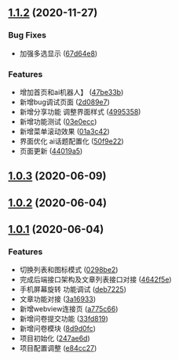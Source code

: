 <a name="1.1.2"></a>
## [1.1.2](https://github.com/NadokaCiel/weapp-glog/compare/v1.0.3...v1.1.2) (2020-11-27)


### Bug Fixes

* 加强多选显示 ([67d64e8](https://github.com/NadokaCiel/weapp-glog/commit/67d64e8))


### Features

* 增加首页和ai机器人】 ([47be33b](https://github.com/NadokaCiel/weapp-glog/commit/47be33b))
* 新增bug调试页面 ([2d089e7](https://github.com/NadokaCiel/weapp-glog/commit/2d089e7))
* 新增分享功能 调整界面样式 ([4995358](https://github.com/NadokaCiel/weapp-glog/commit/4995358))
* 新增功能测试 ([03e0ecc](https://github.com/NadokaCiel/weapp-glog/commit/03e0ecc))
* 新增菜单滚动效果 ([01a3c42](https://github.com/NadokaCiel/weapp-glog/commit/01a3c42))
* 界面优化 ai话题配置化 ([50f9e22](https://github.com/NadokaCiel/weapp-glog/commit/50f9e22))
* 页面更新 ([44019a5](https://github.com/NadokaCiel/weapp-glog/commit/44019a5))



<a name="1.0.3"></a>
## [1.0.3](https://github.com/NadokaCiel/weapp-glog/compare/v1.0.2...v1.0.3) (2020-06-09)



<a name="1.0.2"></a>
## [1.0.2](https://github.com/NadokaCiel/weapp-glog/compare/v1.0.1...v1.0.2) (2020-06-04)



<a name="1.0.1"></a>
## [1.0.1](https://github.com/NadokaCiel/weapp-glog/compare/247ae6d...v1.0.1) (2020-06-04)


### Features

* 切换列表和图标模式 ([0298be2](https://github.com/NadokaCiel/weapp-glog/commit/0298be2))
* 完成后端接口架构及文章列表接口对接 ([4642f5e](https://github.com/NadokaCiel/weapp-glog/commit/4642f5e))
* 手机屏幕旋转 功能调试 ([deb7225](https://github.com/NadokaCiel/weapp-glog/commit/deb7225))
* 文章功能对接 ([3a16933](https://github.com/NadokaCiel/weapp-glog/commit/3a16933))
* 新增webview连接页 ([a775c66](https://github.com/NadokaCiel/weapp-glog/commit/a775c66))
* 新增问卷提交功能 ([33fd819](https://github.com/NadokaCiel/weapp-glog/commit/33fd819))
* 新增问卷模块 ([8d9d0fc](https://github.com/NadokaCiel/weapp-glog/commit/8d9d0fc))
* 项目初始化 ([247ae6d](https://github.com/NadokaCiel/weapp-glog/commit/247ae6d))
* 项目配置调整 ([e84cc27](https://github.com/NadokaCiel/weapp-glog/commit/e84cc27))



